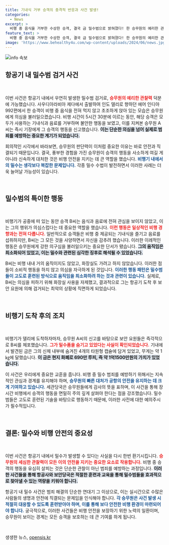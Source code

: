 ```yaml
---
title: 기내식 거부 승객의 충격적 반응과 사건 발생!
categories:
  - News
excerpt: >
  비행 중 음식을 거부한 수상한 승객, 결국 금 밀수범으로 밝혀졌다! 한 승무원의 예리한 관찰 덕에 1억 원 넘는 금이 공항에서 압수되었다. 밀수의 치밀함과 승무원의 눈썰미에 경종을 울리며, 앞으로의 비행 안전도에 관한 경각심을 더하게 된다!
feature_text: >
  비행 중 음식을 거부한 수상한 승객, 결국 금 밀수범으로 밝혀졌다! 한 승무원의 예리한 관찰 덕에 1억 원 넘는 금이 공항에서 압수되었다. 밀수의 치밀함과 승무원의 눈썰미에 경종을 울리며, 앞으로의 비행 안전도에 관한 경각심을 더하게 된다!
image: 'https://www.behealthy4u.com/wp-content/uploads/2024/06/news.jpg'
---
```


<p><img src="https://www.behealthy4u.com/wp-content/uploads/2024/06/news.jpg" alt="info 속보" /></p>

<h2 data-ke-size="size26">항공기 내 밀수범 검거 사건</h2>

<p data-ke-size="size16">&nbsp;</p>

<p>이번 사건은 항공기 내에서 우연히 발생한 밀수범 검거로, <b><span style="color: #ee2323;">승무원의 예리한 관찰력</span></b> 덕분에 가능했습니다. 사우디아라비아 제다에서 출발하여 인도 델리로 향하던 에어 인디아 992편에서 한 승객이 비행 중 음식을 전혀 먹지 않고 초조하게 앉아 있는 모습은 승무원에게 의심을 불러일으켰습니다. 비행 시간이 5시간 30분에 이르는 동안, 해당 승객은 모두가 사용하는 기내식과 음료를 거부하며 불안한 행동을 보였고, 이를 지켜본 승무원 A씨는 즉시 기장에게 그 승객의 행동을 신고했습니다. <b><span style="background-color: #21538527;">이는 단순한 의심을 넘어 실제로 범죄를 예방하는 중요한 계기가 되었습니다.</span></b></p>

<p>회의적인 시각에서 바라보면, 승무원의 판단력이 이처럼 중요한 이유는 바로 안전과 직결되기 때문입니다. 결국, 풍부한 경험을 가진 승무원이 승객의 행동을 사소하게 여길 게 아니라 신속하게 대처한 것은 비행 안전을 지키는 데 큰 역할을 했습니다. <b><span style="color: #1a5490;">비행기 내에서의 밀수는 생각보다 복잡한 문제입니다.</span></b> 각종 밀수 수법이 발전하면서 이러한 사례는 더욱 늘어날 가능성이 있습니다. </p>

<p data-ke-size="size16">&nbsp;</p>

<h2 data-ke-size="size26">밀수범의 특이한 행동</h2>

<p data-ke-size="size16">&nbsp;</p>

<p>비행기가 공중에 떠 있는 동안 승객 B씨는 음식과 음료에 전혀 관심을 보이지 않았고, 이는 그의 행위가 의심스럽다는 데 중요한 역할을 했습니다. <b><span style="color: #ee2323;">이런 행동은 일상적인 비행 경향과는 전혀 다릅니다.</span></b> 일반적으로 승객들은 비행 중 제공되는 기내식을 즐기고 음료를 섭취하지만, B씨는 그 모든 것을 사양하면서 자신을 감추려 했습니다. 이러한 이례적인 행동은 승무원에게 강한 의구심을 불러일으키는 중요한 단서가 됐습니다. <b><span style="background-color: #21538527;">그의 움직임은 최소화되어 있었고, 이는 밀수와 관련된 심각한 징후로 해석될 수 있었습니다.</span></b></p>

<p>B씨는 비행 내내 거의 움직이지도 않았고, 화장실도 가려고 하지 않았습니다. 이러한 점들이 소비적 행동을 하지 않고 의심을 자극하게 된 것입니다. <b><span style="color: #1a5490;">이러한 행동 패턴은 밀수범들이 고도로 훈련된 방식으로 움직임을 최소화하려 하는 것과 관련이 있습니다.</span></b> 실제로, B씨는 의심을 피하기 위해 화장실 사용을 자제했고, 결과적으로 그는 항공기 도착 후 보안 요원에 의해 검거되는 최악의 상황에 직면하게 되었습니다.</p>

<p data-ke-size="size16">&nbsp;</p>

<h2 data-ke-size="size26">비행기 도착 후의 조치</h2>

<p data-ke-size="size16">&nbsp;</p>

<p>비행기가 델리에 도착하자마자, 승무원 A씨의 신고를 바탕으로 보안 요원들은 즉각적으로 B씨를 체포했습니다. <b><span style="color: #ee2323;">그가 밀수품을 숨기고 있었다는 사실이 확인되었습니다.</span></b> 기내에서 발견된 금은 그의 신체 내부에 숨겨진 4개의 타원형 캡슐에 담겨 있었고, 무게는 약 1㎏에 달했습니다. <b><span style="background-color: #21538527;">이 금은 현지 화폐로 690만 루피, 즉 약 1억1500만원의 가치가 있었습니다.</span></b></p>

<p>이 사건은 우리에게 중요한 교훈을 줍니다. 비행 중 밀수 범죄를 예방하기 위해서는 지속적인 관심과 경계를 유지해야 하며, <b><span style="color: #1a5490;">승무원의 빠른 대처가 공항의 안전을 유지하는 데 크게 기여하고 있습니다.</span></b> 세관당국은 승무원들에게 감사의 뜻을 표하며, 이 사건을 통해 장시간 비행에서 승객의 행동을 면밀히 주의 깊게 살펴야 한다는 점을 강조했습니다. 밀수범들은 고도로 훈련된 기술을 바탕으로 행동하기 때문에, 이러한 사전에 대한 예의주시가 필수적입니다.</p>

<p data-ke-size="size16">&nbsp;</p>

<h2 data-ke-size="size26">결론: 밀수와 비행 안전의 중요성</h2>

<p data-ke-size="size16">&nbsp;</p>

<p>이번 사건은 항공기 내에서 밀수가 발생할 수 있다는 사실을 다시 한번 환기시킵니다. <b><span style="color: #ee2323;">승무원의 세심한 관찰력이 모든 이의 안전을 지키는 중요한 요소로 작용합니다.</span></b> 비행 중 승객의 행동을 유심히 살피는 것은 단순한 관찰이 아닌 범죄를 예방하는 과정입니다. <b><span style="background-color: #21538527;">이러한 사건들을 통해 항공사와 보안당국은 적절한 훈련과 교육을 통해 밀수범들을 효과적으로 찾아낼 수 있는 역량을 키워야 합니다.</span></b></p>

<p>항공기 내 밀수 사건은 범죄 해결의 단순한 연대기 그 이상으로, 이는 실시간으로 수많은 사람들의 생명과 안전에 직결되는 문제임을 인식해야 합니다. <b><span style="color: #1a5490;">각 승무원은 사건 발생 시 적절히 대응할 수 있도록 훈련받아야 하며, 이를 통해 보다 안전한 비행 환경이 마련되어야 합니다.</span></b> 궁극적으로, 이러한 사건들은 비행 안전을 보장하기 위한 노력의 일환이며, 승무원이 보이는 경계는 모든 승객을 보호하는 데 큰 기여를 하게 됩니다.</p>

<p data-ke-size="size16">&nbsp;</p>
생생한 뉴스, <a href="https://opensis.kr" rel="dofollow">opensis.kr</a>


